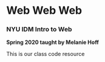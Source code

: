 # Web Web Web
### NYU IDM Intro to Web
**Spring 2020 taught by Melanie Hoff**

This is our class code resource

